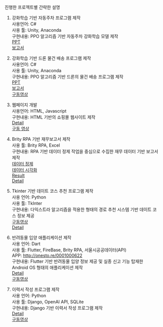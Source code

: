 진행한 프로젝트별 간략한 설명

1. 강화학습 기반 자동주차 프로그램 제작<br>
사용언어: C#<br>
사용 툴: Unity, Anaconda<br>
구현내용: PPO 알고리즘 기반 자동주차 강화학습 모델 제작<br>
<a href=https://github.com/bumkimm/portfolio/blob/main/1.%20%EA%B0%95%ED%99%94%20%ED%95%99%EC%8A%B5%20%EA%B8%B0%EB%B0%98%20%EC%9E%90%EB%8F%99%20%EC%A3%BC%EC%B0%A8%20%ED%94%84%EB%A1%9C%EA%B7%B8%EB%9E%A8%20%EC%A0%9C%EC%9E%91.pdf>PPT</a><br>
<a href=https://github.com/bumkimm/portfolio/blob/main/Unity%20%EC%9E%90%EB%8F%99%EC%A3%BC%EC%B0%A8.pdf>보고서</a>

2. 강화학습 기반 드론 물건 배송 프로그램 제작<br>
사용언어: C#<br>
사용 툴: Unity, Anaconda<br>
구현내용: PPO 알고리즘 기반 드론의 물건 배송 프로그램 제작<br>
<a href=https://github.com/bumkimm/portfolio/blob/main/%EB%93%9C%EB%A1%A0%20%EB%B0%B0%EC%86%A1%20%ED%94%84%EB%A1%9C%EA%B7%B8%EB%9E%A8.pdf>PPT</a><br>
<a href=https://github.com/bumkimm/portfolio/blob/main/Unity%20Drone%20Delivery.pdf>보고서</a><br>
[구동영상](https://drive.google.com/file/d/1ITXpDM-npArzOeZQVAE65ejhW40isow8/view?usp=drive_link)

3. 웹페이지 개발<br>
사용언어: HTML, Javascript<br>
구현내용: HTML 기반의 쇼핑몰 웹사이트 제작<br>
<a href=https://github.com/bumkimm/portfolio/blob/main/Javascript_%EC%9B%B9%ED%8E%98%EC%9D%B4%EC%A7%80%20%EC%A0%9C%EC%9E%91.pdf>Detail</a><br>
[구동 영상](https://drive.google.com/file/d/12xXJGjbrWAu_Kpi7Qe-s1dmf2eRkQ_8w/view?usp=drive_link)

4. Brity RPA 기반 재무보고서 제작<br>
사용 툴: Brity RPA, Excel<br>
구현내용: RPA 기반 데이터 정제 작업을 중심으로 수집한 재무 데이터 기반 보고서 제작<br>
[데이터 정제](https://drive.google.com/file/d/1Dm8peEFZUiMNEL0s4LVEzN5Zz2pMramb/view?usp=drive_link)<br>
[데이터 시각화](https://drive.google.com/file/d/1FEN7BhuVOtZat1tKjtQg6uuhFBeK1Ej9/view?usp=drive_link)<br>
<a href=https://github.com/bumkimm/portfolio/blob/main/Fina%20%EC%9E%AC%EB%AC%B4%EC%A0%9C%ED%91%9C%20%EB%B3%B4%EA%B3%A0%EC%84%9C.pdf>Result</a><br>
<a href=https://github.com/bumkimm/portfolio/blob/main/RPA%20%EC%9E%AC%EB%AC%B4%20%EB%8D%B0%EC%9D%B4%ED%84%B0%20%EC%A0%95%EB%A6%AC.pdf>Detail</a><br>

5. Tkinter 기반 데이트 코스 추천 프로그램 제작<br>
사용 언어: Python<br>
사용 툴: TkInter<br>
구현내용: 다익스트라 알고리즘을 적용한 형태의 경로 추천 시스템 기반 데이트 코스 정보 제공<br>
[구동영상](https://drive.google.com/file/d/1ohur6Y7gH9y1ryzI5QQx-N2khOSAzQa_/view?usp=drive_link)<br>
<a href=https://github.com/bumkimm/portfolio/blob/main/TKINTER.pdf>Detail</a>

6. 반려동물 입양 애플리케이션 제작<br>
사용 언어: Dart<br>
사용 툴: Flutter, FireBase, Brity RPA, 서울시공공데이터(API)<br>
APP: http://onesto.re/0001000622 <br>
구현내용: Flutter 기반 반려동물 입양 정보 제공 및 실종 신고 기능 탑재한 Android OS 형태의 애플리케이션 제작<br>
<a href=https://github.com/bumkimm/portfolio/blob/main/Team%20Meongjup_%EB%A9%8D%EC%A4%8D_%EC%83%81%EC%84%B8%EA%B8%B0%ED%9A%8D%EC%84%9C.pdf>Detail</a><br>
[구동영상](https://drive.google.com/file/d/1HveYTo-hhU8JxHnW4Je8zQoyxdYwWR6f/view?usp=drive_link)

7. 이력서 작성 프로그램 제작<br>
사용 언어: Python<br>
사용 툴: Django, OpenAI API, SQLite<br>
구현내용: Django 기반 이력서 작성 프로그램 제작<br>
<a href=https://github.com/bumkimm/portfolio/blob/main/CareerPop.pdf>Detail</a><br>
[구동영상](https://drive.google.com/file/d/1TYAFk77QYR1A4omXyEKYlvVOHcZhIhAC/view?usp=drive_link)
